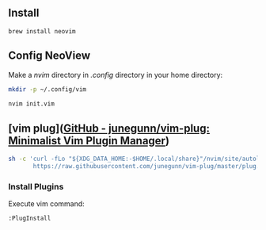 ## Install

```shell
brew install neovim
```



## Config NeoView

Make a *nvim* directory in *.config* directory in your home directory:

```bash
mkdir -p ~/.config/vim

nvim init.vim
```



## [vim plug]([GitHub - junegunn/vim-plug: Minimalist Vim Plugin Manager](https://github.com/junegunn/vim-plug))

```bash
sh -c 'curl -fLo "${XDG_DATA_HOME:-$HOME/.local/share}"/nvim/site/autoload/plug.vim --create-dirs \
       https://raw.githubusercontent.com/junegunn/vim-plug/master/plug.vim'
```

### Install Plugins

Execute vim command:

```vim
:PlugInstall
```
